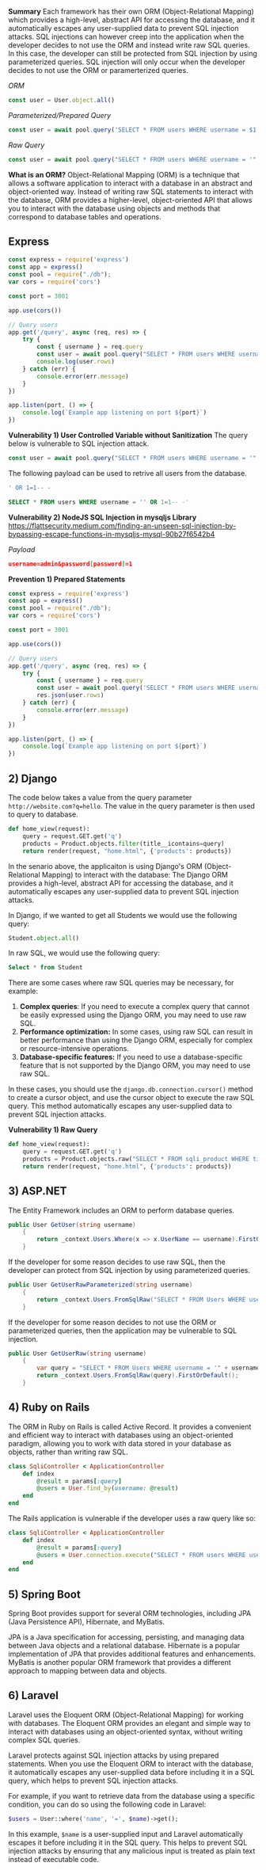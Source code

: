 
**Summary**
Each framework has their own ORM (Object-Relational Mapping) which provides a high-level, abstract API for accessing the database, and it automatically escapes any user-supplied data to prevent SQL injection attacks. SQL injections can however creep into the application when the developer decides to not use the ORM and instead write raw SQL queries. In this case, the developer can still be protected from SQL injection by using parameterized queries. SQL injection will only occur when the developer decides to not use the ORM or paramerterized queries.

*ORM*
```js
const user = User.object.all()
```

*Parameterized/Prepared Query*
```js
const user = await pool.query('SELECT * FROM users WHERE username = $1', [username]);
```

*Raw Query*
```js
const user = await pool.query("SELECT * FROM users WHERE username = '" + username + "'");
```

**What is an ORM?**
Object-Relational Mapping (ORM) is a technique that allows a software application to interact with a database in an abstract and object-oriented way. Instead of writing raw SQL statements to interact with the database, ORM provides a higher-level, object-oriented API that allows you to interact with the database using objects and methods that correspond to database tables and operations.

## Express 
```js
const express = require('express')
const app = express()
const pool = require("./db");
var cors = require('cors')

const port = 3001

app.use(cors())

// Query users
app.get('/query', async (req, res) => {
    try {
        const { username } = req.query
        const user = await pool.query("SELECT * FROM users WHERE username = '" + username + "'");
        console.log(user.rows)
    } catch (err) {
        console.error(err.message)
    }
})

app.listen(port, () => {
    console.log(`Example app listening on port ${port}`)
})
```

**Vulnerability 1) User Controlled Variable without Sanitization**
The query below is vulnerable to SQL injection attack.
```js
const user = await pool.query("SELECT * FROM users WHERE username = '" + username + "'");
```

The following payload can be used to retrive all users from the database.
```sql
' OR 1=1-- -
```

```sql
SELECT * FROM users WHERE username = '' OR 1=1-- -'
```

**Vulnerability 2) NodeJS SQL Injection in mysqljs Library**
https://flattsecurity.medium.com/finding-an-unseen-sql-injection-by-bypassing-escape-functions-in-mysqljs-mysql-90b27f6542b4

*Payload*
```json
username=admin&password[password]=1
```


**Prevention 1) Prepared Statements**
```js
const express = require('express')
const app = express()
const pool = require("./db");
var cors = require('cors')

const port = 3001

app.use(cors())

// Query users
app.get('/query', async (req, res) => {
    try {
        const { username } = req.query
        const user = await pool.query('SELECT * FROM users WHERE username = $1', [username]);
        res.json(user.rows)
    } catch (err) {
        console.error(err.message)
    }
})

app.listen(port, () => {
    console.log(`Example app listening on port ${port}`)
})
```

## 2) Django
The code below takes a value from the query parameter `http://website.com?q=hello`. The value in the query parameter is then used to query to database.
```python
def home_view(request):
    query = request.GET.get('q')
    products = Product.objects.filter(title__icontains=query)
    return render(request, "home.html", {'products': products})
```

In the senario above, the applicaiton is using Django's ORM (Object-Relational Mapping) to interact with the database: The Django ORM provides a high-level, abstract API for accessing the database, and it automatically escapes any user-supplied data to prevent SQL injection attacks.

In Django, if we wanted to get all Students we would use the following query:
```python
Student.object.all()
```

In raw SQL, we would use the following query:
```sql
Select * from Student
```

There are some cases where raw SQL queries may be necessary, for example:
1.  **Complex queries**: If you need to execute a complex query that cannot be easily expressed using the Django ORM, you may need to use raw SQL.
2.  **Performance optimization:** In some cases, using raw SQL can result in better performance than using the Django ORM, especially for complex or resource-intensive operations.
3.  **Database-specific features:** If you need to use a database-specific feature that is not supported by the Django ORM, you may need to use raw SQL.

In these cases, you should use the `django.db.connection.cursor()` method to create a cursor object, and use the cursor object to execute the raw SQL query. This method automatically escapes any user-supplied data to prevent SQL injection attacks.

**Vulnerability 1) Raw Query**
```python
def home_view(request):
    query = request.GET.get('q')
    products = Product.objects.raw("SELECT * FROM sqli_product WHERE title='" + query + "'")
    return render(request, "home.html", {'products': products})
```


## 3) ASP.NET
The Entity Framework includes an ORM to perform database queries. 
```cs
public User GetUser(string username)
	{
		return _context.Users.Where(x => x.UserName == username).FirstOrDefault();
	}
```

If the developer for some reason decides to use raw SQL, then the developer can protect from SQL injection by using parameterized queries.
```cs
public User GetUserRawParameterized(string username)
	{
		return _context.Users.FromSqlRaw("SELECT * FROM Users WHERE username = {0}", username).FirstOrDefault();
	}
```

If the developer for some reason decides to not use the ORM or parameterized queries, then the application may be vulnerable to SQL injection.
```cs
public User GetUserRaw(string username)
	{
		var query = "SELECT * FROM Users WHERE username = '" + username + "'";
		return _context.Users.FromSqlRaw(query).FirstOrDefault();
	}
```

## 4) Ruby on Rails
The ORM in Ruby on Rails is called Active Record. It provides a convenient and efficient way to interact with databases using an object-oriented paradigm, allowing you to work with data stored in your database as objects, rather than writing raw SQL.
```ruby
class SqliController < ApplicationController
    def index
        @result = params[:query]
        @users = User.find_by(username: @result)
    end
end
```


The Rails application is vulnerable if the developer uses a raw query like so:
```ruby
class SqliController < ApplicationController
    def index
        @result = params[:query]
        @users = User.connection.execute("SELECT * FROM users WHERE username='" + @result + "'")
    end
end
```

## 5) Spring Boot
Spring Boot provides support for several ORM technologies, including JPA (Java Persistence API), Hibernate, and MyBatis.

JPA is a Java specification for accessing, persisting, and managing data between Java objects and a relational database. Hibernate is a popular implementation of JPA that provides additional features and enhancements. MyBatis is another popular ORM framework that provides a different approach to mapping between data and objects.

## 6) Laravel
Laravel uses the Eloquent ORM (Object-Relational Mapping) for working with databases. The Eloquent ORM provides an elegant and simple way to interact with databases using an object-oriented syntax, without writing complex SQL queries.

Laravel protects against SQL injection attacks by using prepared statements. When you use the Eloquent ORM to interact with the database, it automatically escapes any user-supplied data before including it in a SQL query, which helps to prevent SQL injection attacks.

For example, if you want to retrieve data from the database using a specific condition, you can do so using the following code in Laravel:
```php
$users = User::where('name', '=', $name)->get();
```


In this example, `$name` is a user-supplied input and Laravel automatically escapes it before including it in the SQL query. This helps to prevent SQL injection attacks by ensuring that any malicious input is treated as plain text instead of executable code.
